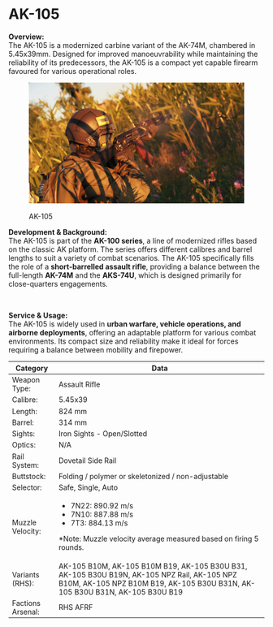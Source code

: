 # AK-105

**Overview:**\
The AK-105 is a modernized carbine variant of the AK-74M, chambered in 5.45x39mm. Designed for improved manoeuvrability while maintaining the reliability of its predecessors, the AK-105 is a compact yet capable firearm favoured for various operational roles.

<figure><img src="../../../../.gitbook/assets/AK105-1.jpg" alt=""><figcaption><p>AK-105</p></figcaption></figure>

**Development & Background:**\
The AK-105 is part of the **AK-100 series**, a line of modernized rifles based on the classic AK platform. The series offers different calibres and barrel lengths to suit a variety of combat scenarios. The AK-105 specifically fills the role of a **short-barrelled assault rifle**, providing a balance between the full-length **AK-74M** and the **AKS-74U**, which is designed primarily for close-quarters engagements.

<figure><img src="../../../../.gitbook/assets/AK105-4.jpg" alt=""><figcaption></figcaption></figure>

**Service & Usage:**\
The AK-105 is widely used in **urban warfare, vehicle operations, and airborne deployments**, offering an adaptable platform for various combat environments. Its compact size and reliability make it ideal for forces requiring a balance between mobility and firepower.

<table data-full-width="false"><thead><tr><th>Category</th><th>Data</th></tr></thead><tbody><tr><td>Weapon Type:</td><td>Assault Rifle</td></tr><tr><td>Calibre:</td><td>5.45x39</td></tr><tr><td>Length:</td><td>824 mm</td></tr><tr><td>Barrel:</td><td>314 mm</td></tr><tr><td>Sights:</td><td>Iron Sights - Open/Slotted</td></tr><tr><td>Optics:</td><td>N/A</td></tr><tr><td>Rail System:</td><td>Dovetail Side Rail</td></tr><tr><td>Buttstock:</td><td>Folding / polymer or skeletonized / non-adjustable</td></tr><tr><td>Selector:</td><td>Safe, Single, Auto</td></tr><tr><td>Muzzle Velocity:</td><td><ul><li>7N22: 890.92 m/s</li><li>7N10: 887.88 m/s</li><li>7T3: 884.13 m/s</li></ul><p>*Note: Muzzle velocity average measured based on firing 5 rounds. </p></td></tr><tr><td>Variants (RHS):</td><td>AK-105 B10M, AK-105 B10M B19, AK-105 B30U B31, AK-105 B30U B19N, AK-105 NPZ Rail, AK-105 NPZ B10M, AK-105 NPZ B10M B19, AK-105 B30U B31N, AK-105 B30U B31N, AK-105 B30U B19</td></tr><tr><td>Factions Arsenal:</td><td>RHS AFRF</td></tr></tbody></table>

